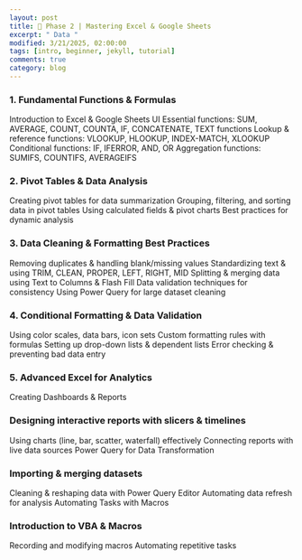 ```yaml
---
layout: post
title: 🧮 Phase 2 | Mastering Excel & Google Sheets 
excerpt: " Data "
modified: 3/21/2025, 02:00:00
tags: [intro, beginner, jekyll, tutorial]
comments: true
category: blog
---
```

### 1. Fundamental Functions & Formulas
Introduction to Excel & Google Sheets UI
Essential functions: SUM, AVERAGE, COUNT, COUNTA, IF, CONCATENATE, TEXT functions
Lookup & reference functions: VLOOKUP, HLOOKUP, INDEX-MATCH, XLOOKUP
Conditional functions: IF, IFERROR, AND, OR
Aggregation functions: SUMIFS, COUNTIFS, AVERAGEIFS

### 2. Pivot Tables & Data Analysis
Creating pivot tables for data summarization
Grouping, filtering, and sorting data in pivot tables
Using calculated fields & pivot charts
Best practices for dynamic analysis

### 3. Data Cleaning & Formatting Best Practices
Removing duplicates & handling blank/missing values
Standardizing text & using TRIM, CLEAN, PROPER, LEFT, RIGHT, MID
Splitting & merging data using Text to Columns & Flash Fill
Data validation techniques for consistency
Using Power Query for large dataset cleaning

### 4. Conditional Formatting & Data Validation
Using color scales, data bars, icon sets
Custom formatting rules with formulas
Setting up drop-down lists & dependent lists
Error checking & preventing bad data entry

### 5. Advanced Excel for Analytics
Creating Dashboards & Reports

### Designing interactive reports with slicers & timelines
Using charts (line, bar, scatter, waterfall) effectively
Connecting reports with live data sources
Power Query for Data Transformation

### Importing & merging datasets
Cleaning & reshaping data with Power Query Editor
Automating data refresh for analysis
Automating Tasks with Macros

### Introduction to VBA & Macros
Recording and modifying macros
Automating repetitive tasks
